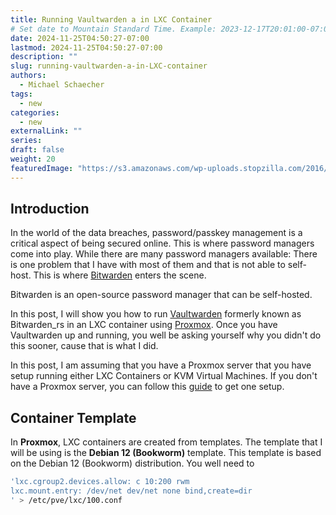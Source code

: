 ```yaml
---
title: Running Vaultwarden a in LXC Container
# Set date to Mountain Standard Time. Example: 2023-12-17T20:01:00-07:00
date: 2024-11-25T04:50:27-07:00
lastmod: 2024-11-25T04:50:27-07:00
description: ""
slug: running-vaultwarden-a-in-LXC-container
authors:
  - Michael Schaecher
tags:
  - new
categories:
  - new
externalLink: ""
series:
draft: false
weight: 20
featuredImage: "https://s3.amazonaws.com/wp-uploads.stopzilla.com/2016/08/02232359/password-security1.jpg"
---
```


## Introduction

In the world of the data breaches, password/passkey management is a critical aspect of being secured online. This is where password managers come into play. While there are many password managers available: There is one problem that I have with most of them and that is not able to self-host. This is where [Bitwarden](https://bitwarden.com/) enters the scene.

Bitwarden is an open-source password manager that can be self-hosted.

In this post, I will show you how to run [Vaultwarden](https://github.com/dani-garcia/vaultwarden) formerly known as Bitwarden_rs in an LXC container using [Proxmox](https://www.proxmox.com/). Once you have Vaultwarden up and running, you well be asking yourself why you didn't do this sooner, cause that is what I did.

In this post, I am assuming that you have a Proxmox server that you have setup running either LXC Containers or KVM Virtual Machines. If you don't have a Proxmox server, you can follow this [guide](https://pve.proxmox.com/pve-docs/chapter-pve-installation.html) to get one setup.

## Container Template

In **Proxmox**, LXC containers are created from templates. The template that I will be using is the **Debian 12 (Bookworm)** template. This template is based on the Debian 12 (Bookworm) distribution. You well need to

``` bash
'lxc.cgroup2.devices.allow: c 10:200 rwm
lxc.mount.entry: /dev/net dev/net none bind,create=dir
' > /etc/pve/lxc/100.conf
```
